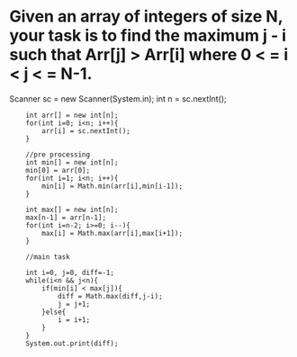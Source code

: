 # Given an array of integers of size N, your task is to find the maximum j - i such that Arr[j] > Arr[i] where 0 &lt; = i &lt; j &lt; = N-1.
Scanner sc = new Scanner(System.in);
		int n = sc.nextInt();

		int arr[] = new int[n];
		for(int i=0; i<n; i++){
			arr[i] = sc.nextInt();
		}

		//pre processing
		int min[] = new int[n];
		min[0] = arr[0];
		for(int i=1; i<n; i++){
			min[i] = Math.min(arr[i],min[i-1]);
		}

		int max[] = new int[n];
		max[n-1] = arr[n-1];
		for(int i=n-2; i>=0; i--){
			max[i] = Math.max(arr[i],max[i+1]);
		}

		//main task

		int i=0, j=0, diff=-1;
		while(i<n && j<n){
			if(min[i] < max[j]){
				diff = Math.max(diff,j-i);
				j = j+1;
			}else{
				i = i+1;
			}
		}
		System.out.print(diff);


